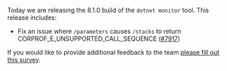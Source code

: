 Today we are releasing the 8.1.0 build of the `dotnet monitor` tool. This release includes:

- Fix an issue where `/parameters` causes `/stacks` to return CORPROF_E_UNSUPPORTED_CALL_SEQUENCE ([#7917](https://github.com/dotnet/dotnet-monitor/pull/7917))



If you would like to provide additional feedback to the team [please fill out this survey](https://aka.ms/dotnet-monitor-survey?src=rn).